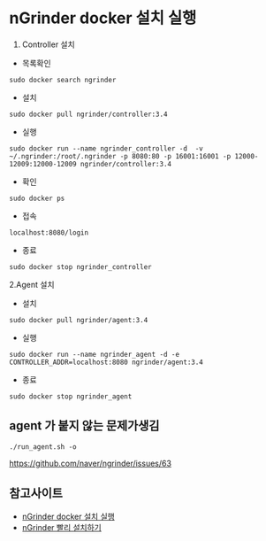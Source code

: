 # nGrinder docker 설치 실행
1. Controller 설치 

- 목록확인
~~~
sudo docker search ngrinder
~~~

- 설치
~~~
sudo docker pull ngrinder/controller:3.4
~~~

- 실행
~~~
sudo docker run --name ngrinder_controller -d  -v ~/.ngrinder:/root/.ngrinder -p 8080:80 -p 16001:16001 -p 12000-12009:12000-12009 ngrinder/controller:3.4
~~~

- 확인
~~~
sudo docker ps
~~~

- 접속 
~~~
localhost:8080/login
~~~

- 종료
~~~
sudo docker stop ngrinder_controller
~~~

2.Agent 설치

- 설치
~~~
sudo docker pull ngrinder/agent:3.4
~~~

- 실행
~~~
sudo docker run --name ngrinder_agent -d -e CONTROLLER_ADDR=localhost:8080 ngrinder/agent:3.4
~~~

- 종료
~~~
sudo docker stop ngrinder_agent
~~~


## agent 가 붙지 않는 문제가생김
~~~
./run_agent.sh -o
~~~
https://github.com/naver/ngrinder/issues/63


## 참고사이트
- [nGrinder docker 설치 실행](https://code-factory.tistory.com/32)
- [nGrinder 빨리 설치하기](https://multicloud.tistory.com/86)